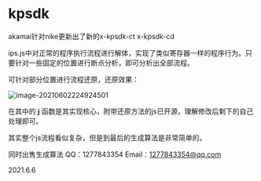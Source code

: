 # kpsdk
akamai针对nike更新出了新的x-kpsdk-ct x-kpsdk-cd

ips.js中对正常的程序执行流程进行解体，实现了类似寄存器一样的程序行为。只要针对一些固定的位置进行断点分析，即可分析出全部流程。

可针对部分位置进行流程还原，还原效果：

![image-20210602224924501](https://i.loli.net/2021/06/02/Uzu6almybE7rojf.png)

在其中的 **j** 函数是其实现核心，附带还原方法的js已开源，理解修改后剩下的自己处理即可。

其实整个js流程看似复杂，但是到最后的生成算法是非常简单的。

同时出售生成算法
QQ：1277843354
Email：1277843354@qq.com

2021.6.6
